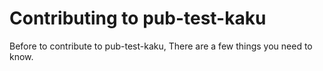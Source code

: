 # Contributing to pub-test-kaku

Before to contribute to pub-test-kaku, There are a few things you need to know.
